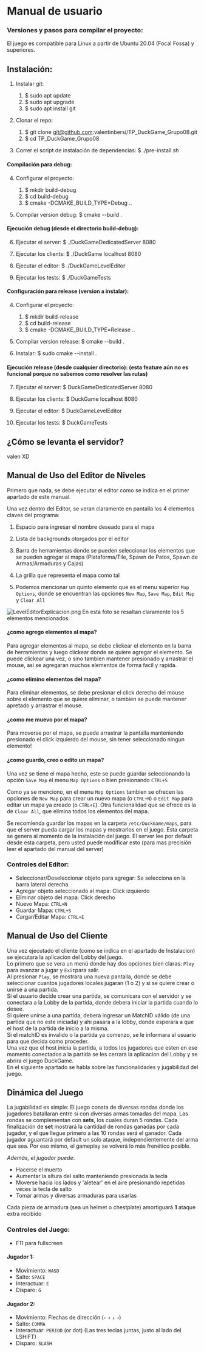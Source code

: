 # Manual de usuario

### Versiones y pasos para compilar el proyecto:

El juego es compatible para Linux a partir de Ubuntu 20.04 (Focal Fossa) y superiores. 


## Instalación:

1. Instalar git:
    1. $ sudo apt update
    2. $ sudo apt upgrade  
    3. $ sudo apt install git

2. Clonar el repo:
    1. $ git clone git@github.com:valentinbersi/TP_DuckGame_Grupo08.git
    2. $ cd TP_DuckGame_Grupo08

3. Correr el script de instalación de dependencias: $ ./pre-install.sh

#### Compilación para debug:

4. Configurar el proyecto:
    1. $ mkdir build-debug
    2. $ cd build-debug
    3. $ cmake -DCMAKE_BUILD_TYPE=Debug ..

5. Compilar version debug: $ cmake --build .

#### Ejecución debug (desde el directorio build-debug):

6. Ejecutar el server: $ ./DuckGameDedicatedServer 8080

7. Ejecutar los clients: $ ./DuckGame localhost 8080

8. Ejecutar el editor: $ ./DuckGameLevelEditor

9. Ejecutar los tests: $ ./DuckGameTests

#### Configuración para release (version a instalar):

4. Configurar el proyecto:
    1. $ mkdir build-release
    2. $ cd build-release
    3. $ cmake -DCMAKE_BUILD_TYPE=Release ..

5. Compilar version release: \$ cmake --build .

6. Instalar: \$ sudo cmake --install .

#### Ejecución release (desde cualquier directorio): (esta feature aún no es funcional porque no sabemos como resolver las rutas)
 
7. Ejecutar el server: $ DuckGameDedicatedServer 8080

8. Ejecutar los clients: $ DuckGame localhost 8080

9. Ejecutar el editor: $ DuckGameLevelEditor

10. Ejecutar los tests: $ DuckGameTests

## ¿Cómo se levanta el servidor?

valen XD



## Manual de Uso del Editor de Niveles
Primero que nada, se debe ejecutar el editor como se indica en el primer apartado de este manual.

Una vez dentro del Editor, se veran claramente en pantalla los 4 elementos claves del programa:
1) Espacio para ingresar el nombre deseado para el mapa
2) Lista de backgrounds otorgados por el editor
3) Barra de herramientas donde se pueden seleccionar los elementos que se pueden agregar al mapa (Plataforma/Tile, Spawn de Patos, Spawn de Armas/Armaduras y Cajas)
4) La grilla que representa el mapa como tal 


5) Podemos mencionar un quinto elemento que es el menu superior `Map Options`, donde se encuentran las opciones `New Map`, `Save Map`, `Edit Map` y `Clear All`

![LevelEditorExplicacion.png](img/LevelEditorExplicacion.png)
En esta foto se resaltan claramente los 5 elementos mencionados.

#### ¿como agrego elementos al mapa?
Para agregar elementos al mapa, se debe clickear el elemento en la barra de herramientas y luego clickear donde se quiere agregar el elemento. Se puede clickear una vez, o sino tambien mantener presionado y arrastrar el mouse, asi se agregaran muchos elementos de forma facil y rapida. 

#### ¿como elimino elementos del mapa?
Para eliminar elementos, se debe presionar el click derecho del mouse sobre el elemento que se quiere eliminar, o tambien se puede mantener apretado y arrastrar el mouse.

#### ¿como me muevo por el mapa?
Para moverse por el mapa, se puede arrastrar la pantalla manteniendo presionado el click izquierdo del mouse, sin tener seleccionado ningun elemento!


#### ¿como guardo, creo o edito un mapa?
Una vez se tiene el mapa hecho, este se puede guardar seleccionando la opción `Save Map` el menu `Map Options` o bien presionando `CTRL+S`

Como ya se menciono, en el menu `Map Options` tambien se ofrecen las opciones de `New Map` para crear un nuevo mapa (o `CTRL+N`) o `Edit Map` para editar un mapa ya creado (o `CTRL+E`). Otra funcionalidad que se ofrece es la de `Clear All`, que elimina todos los elementos del mapa.

Se recomienda guardar los mapas en la carpeta `/etc/DuckGame/maps`, para que el server pueda cargar los mapas y mostrarlos en el juego.
Esta carpeta se genera al momento de la instalación del juego. 
El server lee por default desde esta carpeta, pero usted puede modificar esto (para mas precisión leer el apartado del manual del server)

### Controles del Editor:
* Seleccionar/Deseleccionar objeto para agregar: Se selecciona en la barra lateral derecha.
* Agregar objeto seleccionado al mapa: Click izquierdo
* Eliminar objeto del mapa: Click derecho
* Nuevo Mapa: `CTRL+N`
* Guardar Mapa: `CTRL+S`
* Cargar/Editar Mapa: `CTRL+E`

## Manual de Uso del Cliente
Una vez ejecutado el cliente (como se indica en el apartado de Instalacion) se ejecutara la aplicacion del Lobby del juego.  
Lo primero que se vera un menú donde hay dos opciones bien claras: `Play` para avanzar a jugar y `Exit`para salir.  
Al presionar `Play`, se mostrara una nueva pantalla, donde se debe seleccionar cuantos jugadores locales jugaran (1 o 2) y si se quiere crear o unirse a una partida.  
Si el usuario decide crear una partida, se comunicara con el servidor y se conectara a la Lobby de la partida, donde debera iniciar la partida cuando lo desee.  
Si quiere unirse a una partida, debera ingresar un MatchID válido (de una partida que no este iniciada) y ahi pasara a la lobby, donde esperara a que el host de la partida de inicio a la misma.  
Si el matchID es invalido o la partida ya comenzo, se le informara al usuario para que decida como proceder.  
Una vez que el host inicia la partida, a todos los jugadores que esten en ese momento conectados a la partida se les cerrara la aplicacion del Lobby y se abrira el juego DuckGame.  
En el siguiente apartado se habla sobre las funcionalidades y jugabilidad del juego.  

## Dinámica del Juego

La jugabilidad es simple: El juego consta de diversas rondas donde los jugadores batallaran entre sí con diversas armas tomadas del mapa. Las rondas se complementan con **sets**, los cuales duran 5 rondas.
Cada finalización de **set** mostrará la cantidad de rondas ganadas por cada jugador, y el que llegue primero a las 10 rondas será el ganador.
Cada jugador aguantará por default un solo ataque, independientemente del arma que sea. Por eso mismo, el gameplay se volverá lo más frenético posible.

*Además, el jugador puede*:
* Hacerse el muerto
* Aumentar la altura del salto manteniendo presionada la tecla
* Moverse hacia los lados y 'aletear' en el aire presionando repetidas veces la tecla de salto
* Tomar armas y diversas armaduras para usarlas

Cada pieza de armadura (sea un helmet o chestplate) amortiguará **1** ataque extra recibido

### Controles del Juego:

* F11 para fullscreen

#### Jugador 1:
* Movimiento: `WASD`
* Salto: `SPACE`
* Interactuar: `E`
* Disparo: `G`

#### Jugador 2:
* Movimiento: Flechas de dirección (`←` `↑` `↓` `→`)
* Salto: `COMMA`
* Interactuar: `PERIOD` (or dot)           (Las tres teclas juntas, justo al lado del LSHIFT)
* Disparo: `SLASH`




